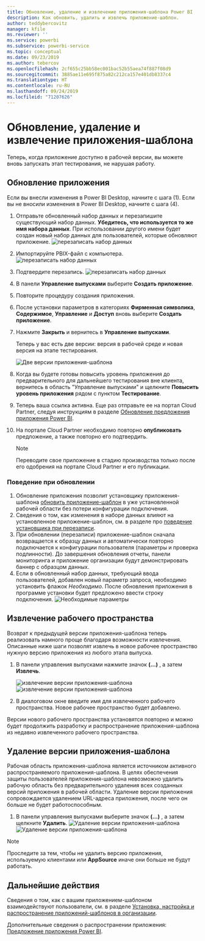 ```yaml
---
title: Обновление, удаление и извлечение приложения-шаблона Power BI
description: Как обновить, удалить и извлечь приложение-шаблон.
author: teddybercovitz
manager: kfile
ms.reviewer: ''
ms.service: powerbi
ms.subservice: powerbi-service
ms.topic: conceptual
ms.date: 09/23/2019
ms.author: tebercov
ms.openlocfilehash: 2cf655c25bb58ec001bac52b55aea74f887f08d9
ms.sourcegitcommit: 3885ae11e695f875a82c212ca157e401db8337c4
ms.translationtype: HT
ms.contentlocale: ru-RU
ms.lasthandoff: 09/24/2019
ms.locfileid: "71207626"
---
```

# <a name="update-delete-and-extract-template-app"></a>Обновление, удаление и извлечение приложения-шаблона

Теперь, когда приложение доступно в рабочей версии, вы можете вновь запускать этап тестирования, не нарушая работу.
## <a name="update-your-app"></a>Обновление приложения

Если вы внесли изменения в Power BI Desktop, начните с шага (1). Если вы не вносили изменения в Power BI Desktop, начните с шага (4).

1. Отправьте обновленный набор данных и перезапишите существующий набор данных. **Убедитесь, что используется то же имя набора данных**. При использовании другого имени будет создан новый набор данных для пользователей, которые обновляют приложение.
![перезаписать набор данных](media/service-template-apps-update-extract-delete/power-bi-template-app-upload-dataset.png)
1. Импортируйте PBIX-файл с компьютера.
![перезаписать набор данных](media/service-template-apps-update-extract-delete/power-bi-template-app-upload-dataset2.png)
1. Подтвердите перезапись.
![перезаписать набор данных](media/service-template-apps-update-extract-delete/power-bi-template-app-upload-dataset3.png)

1. В панели **Управление выпусками** выберите **Создать приложение**.
1. Повторите процедуру создания приложения.
1. После установки параметров в категориях **Фирменная символика**, **Содержимое**, **Управление** и **Доступ** вновь выберите **Создать приложение**.
1. Нажмите **Закрыть** и вернитесь в **Управление выпусками**.

   Теперь у вас есть две версии: версия в рабочей среде и новая версия на этапе тестирования.

    ![Две версии приложения-шаблона](media/service-template-apps-update-extract-delete/power-bi-template-app-update.png)

5. Когда вы будете готовы повысить уровень приложения до предварительного для дальнейшего тестирования вне клиента, вернитесь в область "Управление выпусками" и щелкните **Повысить уровень приложения** рядом с пунктом **Тестирование**.
6. Теперь ваша ссылка активна. Еще раз отправьте ее на портал Cloud Partner, следуя инструкциям в разделе [Обновление предложения приложения Power BI](https://docs.microsoft.com/azure/marketplace/cloud-partner-portal/power-bi/cpp-update-existing-offer).
7. На портале Cloud Partner необходимо повторно **опубликовать**  предложение, а также повторно его подтвердить.

   >[!NOTE]
   >Переводите свое приложение в стадию производства только после его одобрения на портале Cloud Partner и его публикации.

### <a name="update-behavior"></a>Поведение при обновлении

1. Обновление приложения позволит установщику приложения-шаблона [обновить приложение-шаблон](service-template-apps-install-distribute.md#update-a-template-app) в уже установленной рабочей области без потери конфигурации подключения.
1. Сведения о том, как изменения в наборе данных влияют на установленное приложение-шаблон, см. в разделе про [поведение установщика при перезаписи](service-template-apps-install-distribute.md#overwrite-behavior).
1. При обновлении (перезаписи) приложение-шаблон сначала возвращается к образцу данных и автоматически повторно подключается к конфигурации пользователя (параметры и проверка подлинности). До завершения обновления отчеты, панели мониторинга и приложение организации будут демонстрировать баннер с образцом данных.
1. Если в обновленный набор данных, требующий ввода пользователей, добавлен новый параметр запроса, необходимо установить флажок *Необходимо*. После обновления приложения в программе установки будет предложено ввести строку подключения.
 ![Необходимые параметры](media/service-template-apps-update-extract-delete/power-bi-template-app-upload-dataset4.png)

## <a name="extract-workspace"></a>Извлечение рабочего пространства
Возврат к предыдущей версии приложения-шаблона теперь реализовать намного проще благодаря возможности извлечения. Описанные ниже шаги позволят извлечь в новое рабочее пространство нужную версию приложения из любого этапа выпуска.

1. В панели управления выпусками нажмите значок **(...)** , а затем **Извлечь**.

    ![извлечение версии приложения-шаблона](media/service-template-apps-update-extract-delete/power-bi-template-app-extract.png) ![извлечение версии приложения-шаблона](media/service-template-apps-update-extract-delete/power-bi-template-app-extract-dialog.png)
2. В диалоговом окне введите имя для извлеченного рабочего пространства. Новое рабочее пространство будет добавлено.

Версии нового рабочего пространства установятся повторно и можно будет продолжить разработку и распространение приложения-шаблона из недавно извлеченного рабочего пространства.

## <a name="delete-template-app-version"></a>Удаление версии приложения-шаблона
Рабочая область приложения-шаблона является источником активного распространяемого приложения-шаблона. В целях обеспечения защиты пользователей приложения-шаблона невозможно удалить рабочую область без предварительного удаления всех созданных версий приложения в рабочей области.
Удаление версии приложения сопровождается удалением URL-адреса приложения, после чего он больше не будет работоспособным.

1. В панели управления выпусками выберите значок **(...)** , а затем щелкните **Удалить**.
 ![Удаление версии приложения-шаблона](media/service-template-apps-update-extract-delete/power-bi-template-app-delete.png)
 ![Удаление версии приложения-шаблона](media/service-template-apps-update-extract-delete/power-bi-template-app-delete-dialog.png)

>[!NOTE]
>Проследите за тем, чтобы не удалить версию приложения, используемую клиентами или **AppSource** иначе они больше не будут работать.

## <a name="next-steps"></a>Дальнейшие действия

Сведения о том, как с вашим приложением-шаблоном взаимодействуют пользователи, см. в разделе [Установка, настройка и распространение приложений-шаблонов в организации](service-template-apps-install-distribute.md).

Дополнительные сведения о распространении приложения: [Предложение приложения Power BI](https://docs.microsoft.com/azure/marketplace/cloud-partner-portal/power-bi/cpp-power-bi-offer).
